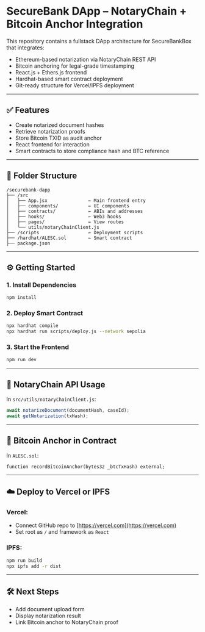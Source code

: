 # SecureBank DApp – NotaryChain + Bitcoin Anchor Integration

This repository contains a fullstack DApp architecture for SecureBankBox that integrates:
- Ethereum-based notarization via NotaryChain REST API
- Bitcoin anchoring for legal-grade timestamping
- React.js + Ethers.js frontend
- Hardhat-based smart contract deployment
- Git-ready structure for Vercel/IPFS deployment

---

## ✅ Features
- Create notarized document hashes
- Retrieve notarization proofs
- Store Bitcoin TXID as audit anchor
- React frontend for interaction
- Smart contracts to store compliance hash and BTC reference

---

## 🧱 Folder Structure
```
/securebank-dapp
├── /src
│   ├── App.jsx               ← Main frontend entry
│   ├── components/           ← UI components
│   ├── contracts/            ← ABIs and addresses
│   ├── hooks/                ← Web3 hooks
│   ├── pages/                ← View routes
│   └── utils/notaryChainClient.js
├── /scripts                  ← Deployment scripts
├── /hardhat/ALESC.sol        ← Smart contract
├── package.json
```

---

## ⚙️ Getting Started

### 1. Install Dependencies
```bash
npm install
```

### 2. Deploy Smart Contract
```bash
npx hardhat compile
npx hardhat run scripts/deploy.js --network sepolia
```

### 3. Start the Frontend
```bash
npm run dev
```

---

## 🧾 NotaryChain API Usage

In `src/utils/notaryChainClient.js`:
```js
await notarizeDocument(documentHash, caseId);
await getNotarization(txHash);
```

---

## 🔐 Bitcoin Anchor in Contract

In `ALESC.sol`:
```solidity
function recordBitcoinAnchor(bytes32 _btcTxHash) external;
```

---

## ☁️ Deploy to Vercel or IPFS

### Vercel:
- Connect GitHub repo to [https://vercel.com](https://vercel.com)
- Set root as `/` and framework as `React`

### IPFS:
```bash
npm run build
npx ipfs add -r dist
```

---

## 🛠️ Next Steps
- Add document upload form
- Display notarization result
- Link Bitcoin anchor to NotaryChain proof
